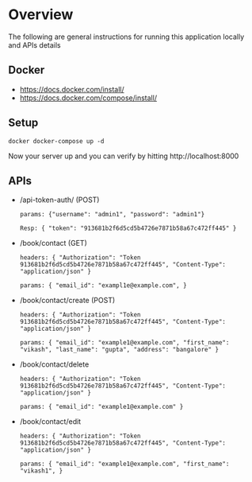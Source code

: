Overview
=======
The following are general instructions for running this application locally and APIs details

Docker
-----
+  https://docs.docker.com/install/
+  https://docs.docker.com/compose/install/

Setup
-----
`docker docker-compose up -d`

Now your server up and you can verify by hitting http://localhost:8000

APIs
----
+  /api-token-auth/ (POST)

    `params: {"username": "admin1", "password": "admin1"}`
    
    `Resp: {
        "token": "913681b2f6d5cd5b4726e7871b58a67c472ff445"
    }`

+  /book/contact (GET)

    `headers: {
        "Authorization": "Token 913681b2f6d5cd5b4726e7871b58a67c472ff445",
        "Content-Type": "application/json"
    }`
    
    `params: {
        "email_id": "exampl1e@example.com",
    }`

+  /book/contact/create (POST)

    `headers: {
        "Authorization": "Token 913681b2f6d5cd5b4726e7871b58a67c472ff445",
        "Content-Type": "application/json"
    }`
    
    `params: {
        "email_id": "example1@example.com",
        "first_name": "vikash",
        "last_name": "gupta",
        "address": "bangalore"
    }`

+  /book/contact/delete

    `headers: {
        "Authorization": "Token 913681b2f6d5cd5b4726e7871b58a67c472ff445",
        "Content-Type": "application/json"
    }`
    
    `params: {
        "email_id": "example1@example.com"
    }`

+  /book/contact/edit

    `headers: {
        "Authorization": "Token 913681b2f6d5cd5b4726e7871b58a67c472ff445",
        "Content-Type": "application/json"
    }`
    
    `params: {
        "email_id": "example1@example.com",
        "first_name": "vikash1",
    }`
